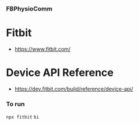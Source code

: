### FBPhysioComm
# Fitbit
- https://www.fitbit.com/
# Device API Reference
- https://dev.fitbit.com/build/reference/device-api/

### To run
`npx fitbit`
`bi`